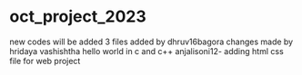 # oct_project_2023
new codes will be added 
3 files added by dhruv16bagora
changes made by hridaya vashishtha
hello world in c and c++
anjalisoni12- adding html css file for web project
